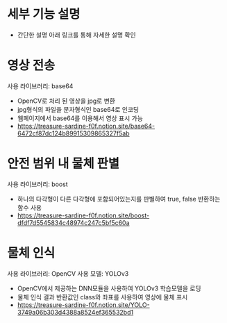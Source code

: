 # 세부 기능 설명
- 간단한 설명 아래 링크를 통해 자세한 설명 확인

# 영상 전송
사용 라이브러리: base64
- OpenCV로 처리 된 영상을 jpg로 변환
- jpg형식의 파일을 문자형식인 base64로 인코딩
- 웹페이지에서 base64를 이용해서 영상 표시 가능
- https://treasure-sardine-f0f.notion.site/base64-6472cf87dc124b89915309865327f5ab


# 안전 범위 내 물체 판별
사용 라이브러리: boost
- 하나의 다각형이 다른 다각형에 포함되어있는지를 판별하여 true, false 반환하는 함수 사용
- https://treasure-sardine-f0f.notion.site/boost-dfdf7d5545834c48974c247c5bf5c60a

# 물체 인식
사용 라이브러리: OpenCV
사용 모델: YOLOv3
- OpenCV에서 제공하는 DNN모듈을 사용하여 YOLOv3 학습모델을 로딩
- 물체 인식 결과 반환값인 class와 좌표를 사용하여 영상에 물체 표시
- https://treasure-sardine-f0f.notion.site/YOLO-3749a06b303d4388a8524ef365532bd1

